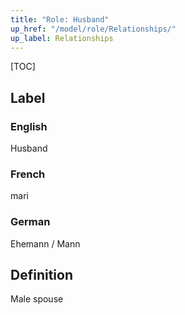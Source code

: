```yaml
---
title: "Role: Husband"
up_href: "/model/role/Relationships/"
up_label: Relationships
---
```


[TOC]

## Label

### English
Husband

### French
mari

### German
Ehemann / Mann

## Definition
Male spouse
